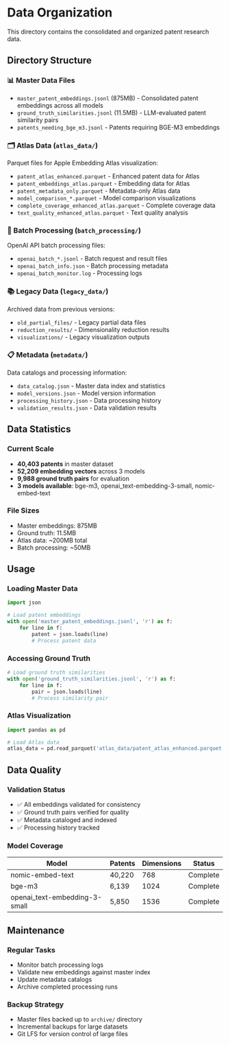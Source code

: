 # Data Organization

This directory contains the consolidated and organized patent research data.

## Directory Structure

### 📊 Master Data Files
- `master_patent_embeddings.jsonl` (875MB) - Consolidated patent embeddings across all models
- `ground_truth_similarities.jsonl` (11.5MB) - LLM-evaluated patent similarity pairs
- `patents_needing_bge_m3.jsonl` - Patents requiring BGE-M3 embeddings

### 🗂️ Atlas Data (`atlas_data/`)
Parquet files for Apple Embedding Atlas visualization:
- `patent_atlas_enhanced.parquet` - Enhanced patent data for Atlas
- `patent_embeddings_atlas.parquet` - Embedding data for Atlas
- `patent_metadata_only.parquet` - Metadata-only Atlas data
- `model_comparison_*.parquet` - Model comparison visualizations
- `complete_coverage_enhanced_atlas.parquet` - Complete coverage data
- `text_quality_enhanced_atlas.parquet` - Text quality analysis

### 🔄 Batch Processing (`batch_processing/`)
OpenAI API batch processing files:
- `openai_batch_*.jsonl` - Batch request and result files
- `openai_batch_info.json` - Batch processing metadata
- `openai_batch_monitor.log` - Processing logs

### 📚 Legacy Data (`legacy_data/`)
Archived data from previous versions:
- `old_partial_files/` - Legacy partial data files
- `reduction_results/` - Dimensionality reduction results
- `visualizations/` - Legacy visualization outputs

### 📋 Metadata (`metadata/`)
Data catalogs and processing information:
- `data_catalog.json` - Master data index and statistics
- `model_versions.json` - Model version information
- `processing_history.json` - Data processing history
- `validation_results.json` - Data validation results

## Data Statistics

### Current Scale
- **40,403 patents** in master dataset
- **52,209 embedding vectors** across 3 models
- **9,988 ground truth pairs** for evaluation
- **3 models available**: bge-m3, openai_text-embedding-3-small, nomic-embed-text

### File Sizes
- Master embeddings: 875MB
- Ground truth: 11.5MB
- Atlas data: ~200MB total
- Batch processing: ~50MB

## Usage

### Loading Master Data
```python
import json

# Load patent embeddings
with open('master_patent_embeddings.jsonl', 'r') as f:
    for line in f:
        patent = json.loads(line)
        # Process patent data
```

### Accessing Ground Truth
```python
# Load ground truth similarities
with open('ground_truth_similarities.jsonl', 'r') as f:
    for line in f:
        pair = json.loads(line)
        # Process similarity pair
```

### Atlas Visualization
```python
import pandas as pd

# Load Atlas data
atlas_data = pd.read_parquet('atlas_data/patent_atlas_enhanced.parquet')
```

## Data Quality

### Validation Status
- ✅ All embeddings validated for consistency
- ✅ Ground truth pairs verified for quality
- ✅ Metadata cataloged and indexed
- ✅ Processing history tracked

### Model Coverage
| Model | Patents | Dimensions | Status |
|-------|---------|------------|-------|
| nomic-embed-text | 40,220 | 768 | Complete |
| bge-m3 | 6,139 | 1024 | Complete |
| openai_text-embedding-3-small | 5,850 | 1536 | Complete |

## Maintenance

### Regular Tasks
- Monitor batch processing logs
- Validate new embeddings against master index
- Update metadata catalogs
- Archive completed processing runs

### Backup Strategy
- Master files backed up to `archive/` directory
- Incremental backups for large datasets
- Git LFS for version control of large files
